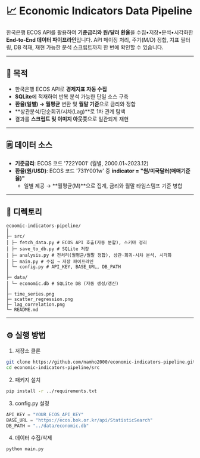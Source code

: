 # 📈 Economic Indicators Data Pipeline

한국은행 ECOS API를 활용하여 **기준금리와 원/달러 환율**을 수집•저장•분석•시각화한 **End-to-End 데이터 파이프라인**입니다.
API 페이징 처리, 주기(M/D) 정합, 지표 필터링, DB 적재, 재현 가능한 분석 스크립트까지 한 번에 확인할 수 있습니다.

---

## 🎯 목적
- 한국은행 ECOS API로 **경제지표 자동 수집**
- **SQLite**에 적재하여 반복 분석 가능한 단일 소스 구축
- **환율(일별) → 월평균** 변환 및 **월말 기준**으로 금리와 정합
- **상관분석/단순회귀/시차(Lag)**로 1차 관계 탐색
- 결과를 **스크립트 및 이미지 아웃풋**으로 일관되게 재현

---

## 🗒️ 데이터 소스

- **기준금리**: ECOS 코드 '722Y001' (월별, 2000.01~2023.12)
- **환율(원/USD)**: ECOS 코드 '731Y001w' 중 **indicator = "원/미국달러(매매기준율)"**
    - 일별 제공 → **월평균(M)**으로 집계, 금리와 월말 타임스탬프 기준 병합

---

## 📁 디렉토리
```
ecoomic-indicators-pipeline/
│
├─ src/
│ ├─ fetch_data.py # ECOS API 호출(자동 분할), 스키마 정리
│ ├─ save_to_db.py # SQLite 저장
│ ├─ analysis.py # 전처리(월평균/월말 정합), 상관·회귀·시차 분석, 시각화
│ ├─ main.py # 수집 → 저장 파이프라인
│ └─ config.py # API_KEY, BASE_URL, DB_PATH
│
├─ data/
│ └─ economic.db # SQLite DB (자동 생성/갱신)
│
├─ time_series.png
├─ scatter_regression.png
├─ lag_correlation.png
└─ README.md
```
---

## ⚙️ 실행 방법

1) 저장소 클론
```bash
git clone https://github.com/namho2000/economic-indicators-pipeline.git
cd economic-indicators-pipeline/src
```

2) 패키지 설치
```bash
pip install -r ../requirements.txt
```

3) config.py 설정
```python
API_KEY = "YOUR_ECOS_API_KEY"
BASE_URL = "https://ecos.bok.or.kr/api/StatisticSearch"
DB_PATH = "../data/economic.db"
```

4) 데이터 수집/삭제
```bash
python main.py
```